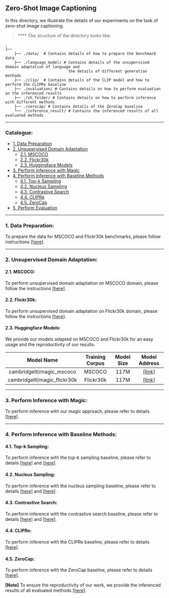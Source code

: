 ## Zero-Shot Image Captioning
In this directory, we illustrate the details of our experiments on the task of zero-shot image captioning. 

> ****  The structure of the directory looks like:

    .
    ├──
        ├── ./data/  # Contains details of how to prepare the benchmark data
        ├── ./language_model/ # Contains details of the unsupervised domain adaptation of language and 
                                the details of different generation methods
        ├── ./clip/  # Contains details of the CLIP model and how to perform the CLIPRe baseline
        ├── ./evaluation/ # Contains details on how to perform evaluation on the inferenced results
        ├── ./sh_folder/ # Contains details on how to perform inference with different methods
        ├── ./zerocap/ # Contains details of the ZeroCap baseline
        └── ./inference_result/ # Contains the inferenced results of all evaluated methods

****
### Catalogue:
* <a href='#data_preparation'>1. Data Preparation</a>
* <a href='#unsupervised_domain_adaptation'>2. Unsupervised Domain Adaptation</a>
    * <a href='#mscoco_adaptation'>2.1. MSCOCO</a>
    * <a href='#flickr30k_adaptation'>2.2. Flickr30k</a>
    * <a href='#huggingface_models'>2.3. Huggingface Models</a>
* <a href='#inference_with_magic'>3. Perform Inference with Magic</a>
* <a href='#inference_with_baseline'>4. Perform Inference with Baseline Methods</a>
    * <a href='#topk_sampling'>4.1. Top-k Sampling</a>
    * <a href='#nucleues_sampling'>4.2. Nucleus Sampling</a>
    * <a href='#contrastive_search'>4.3. Contrastive Search</a>
    * <a href='#clipre'>4.4. CLIPRe</a>
    * <a href='#zerocap'>4.5. ZeroCap</a>
* <a href='#evaluation'>5. Perform Evaluation</a> 


****

<span id='data_preparation'/>

### 1. Data Preparation:
To prepare the data for MSCOCO and Flickr30k benchmarks, please follow instructions [[here]](https://github.com/yxuansu/MAGIC/tree/main/image_captioning/data).


****

<span id='unsupervised_domain_adaptation'/>

### 2. Unsupervised Domain Adaptation:

<span id='mscoco_adaptation'/>

#### 2.1. MSCOCO:
To perform unsupervised domain adaptation on MSCOCO domain, please follow the instructions [[here]](https://github.com/yxuansu/MAGIC/tree/main/image_captioning/language_model#12unsupervised-domain-adaptation-on-mscoco). 


<span id='flickr30k_adaptation'/>

#### 2.2. Flickr30k:
To perform unsupervised domain adaptation on Flickr30k domain, please follow the instructions [[here]](https://github.com/yxuansu/MAGIC/tree/main/image_captioning/language_model#22-unsupervised-domain-adaptation-on-flickr30k). 

<span id='huggingface_models'/>

#### 2.3. Huggingface Models:
We provide our models adapted on MSCOCO and Flickr30k for an easy usage and the reproductivity of our results.

|Model Name|Training Corpus|Model Size|Model Address|
|:-------------:|:-------------:|:-------------:|:-------------:|
|cambridgeltl/magic_mscoco|MSCOCO|117M|[[link]](https://huggingface.co/cambridgeltl/magic_mscoco/)|
|cambridgeltl/magic_flickr30k|Flickr30k|117M|[[link]](https://huggingface.co/cambridgeltl/magic_flickr30k/)|



****

<span id='inference_with_magic'/>

### 3. Perform Inference with Magic:
To perform inference with our magic approach, please refer to details [[here]](https://github.com/yxuansu/MAGIC/tree/main/image_captioning/sh_folder#1-magic-search).

****

<span id='inference_with_baseline'/>

### 4. Perform Inference with Baseline Methods:

<span id='topk_sampling'/>

#### 4.1. Top-k Sampling:
To perform inference with the top-k sampling baseline, please refer to details [[here]](https://github.com/yxuansu/MAGIC/tree/main/image_captioning/sh_folder#3-top-k-sampling) and [[here]](https://github.com/yxuansu/MAGIC/tree/main/image_captioning/language_model#32-top-k-sampling-).

<span id='nucleues_sampling'/>

#### 4.2. Nucleus Sampling:
To perform inference with the nucleus sampling baseline, please refer to details [[here]](https://github.com/yxuansu/MAGIC/tree/main/image_captioning/sh_folder#4-nucleus-sampling) and [[here]](https://github.com/yxuansu/MAGIC/tree/main/image_captioning/language_model#33-nucleus-sampling-).

<span id='contrastive_search'/>

#### 4.3. Contrastive Search:
To perform inference with the contrastive search baseline, please refer to details [[here]](https://github.com/yxuansu/MAGIC/tree/main/image_captioning/sh_folder#2-contrastive-search) and [[here]](https://github.com/yxuansu/MAGIC/tree/main/image_captioning/language_model#31-contrastive-search-).

<span id='clipre'/>

#### 4.4. CLIPRe:
To perform inference with the CLIPRe baseline, please refer to details [[here]](https://github.com/yxuansu/MAGIC/tree/main/image_captioning/clip).

<span id='zerocap'/>

#### 4.5. ZeroCap:
To perform inference with the ZeroCap baseline, please refer to details [[here]](https://github.com/yxuansu/MAGIC/tree/main/image_captioning/zerocap).

**[Note]** To ensure the reproductivity of our work, we provide the inferenced results of all evaluated methods [[here]](https://github.com/yxuansu/MAGIC/tree/main/image_captioning/inference_result).







